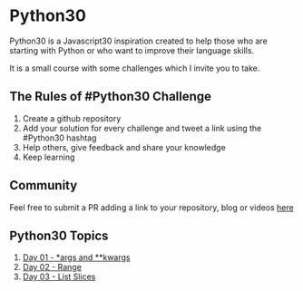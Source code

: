 # Python30

Python30 is a Javascript30 inspiration created to help those who are starting with Python or who want to improve their language skills.

It is a small course with some challenges which I invite you to take.

## The Rules of #Python30 Challenge

1. Create a github repository
2. Add your solution for every challenge and tweet a link using the #Python30 hashtag
3. Help others, give feedback and share your knowledge
4. Keep learning

## Community

Feel free to submit a PR adding a link to your repository, blog or videos [here](COMMUNITY.md)

## Python30 Topics

1. [Day 01 - *args and **kwargs](Day%2001%20-%20args%20and%20kwargs/)
2. [Day 02 - Range](Day%2002%20-%20Range/)
3. [Day 03 - List Slices](Day%2003%20-%20List%20Slices/)
